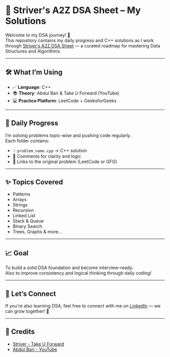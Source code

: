 # 📘 Striver's A2Z DSA Sheet – My Solutions

Welcome to my DSA journey! 🚀  
This repository contains my daily progress and C++ solutions as I work through [Striver's A2Z DSA Sheet](https://takeuforward.org/interviews/strivers-a2z-dsa-course-sheet-2/)
— a curated roadmap for mastering Data Structures and Algorithms.

---

## 🛠️ What I’m Using

- ✅ **Language**: C++
- 📚 **Theory**: Abdul Bari & Take U Forward (YouTube)
- 💻 **Practice Platform**: LeetCode + GeeksforGeeks

---

## 📅 Daily Progress

I’m solving problems topic-wise and pushing code regularly.  
Each folder contains:
- 💡 `problem_name.cpp` → C++ solution
- 📝 Comments for clarity and logic
- 🔗 Links to the original problem (LeetCode or GFG)

---

## ✨ Topics Covered

- Patterns
- Arrays
- Strings
- Recursion
- Linked List
- Stack & Queue
- Binary Search
- Trees, Graphs & more...

---

## 📈 Goal

To build a solid DSA foundation and become interview-ready.  
Also to improve consistency and logical thinking through daily coding!

---

## 🤝 Let’s Connect

If you're also learning DSA, feel free to connect with me on [LinkedIn](https://www.linkedin.com/in/mansi-singh-774647376/) — we can grow together! 🌱

---

## 📌 Credits

- [Striver - Take U Forward](https://takeuforward.org/)
- [Abdul Bari - YouTube](https://www.youtube.com/user/abdulbarikcs)

